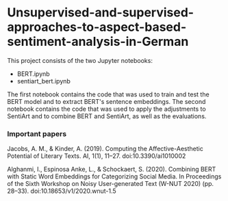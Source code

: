 # Unsupervised-and-supervised-approaches-to-aspect-based-sentiment-analysis-in-German

This project consists of the two Jupyter notebooks:
 * BERT.ipynb
 * sentiart_bert.ipynb
 
The first notebook contains the code that was used to train and test the BERT model and to extract BERT's sentence embeddings. The second notebook contains the code that was used to apply the adjustments to SentiArt and to combine BERT and SentiArt, as well as the evaluations.

### Important papers

Jacobs, A. M., & Kinder, A. (2019). Computing the Affective-Aesthetic Potential of Literary Texts. AI, 1(1), 11–27. doi:10.3390/ai1010002

Alghanmi, I., Espinosa Anke, L., & Schockaert, S. (2020). Combining BERT with Static Word Embeddings for Categorizing Social Media. In Proceedings of the Sixth Workshop on Noisy User-generated Text (W-NUT 2020) (pp. 28–33). doi:10.18653/v1/2020.wnut-1.5
